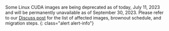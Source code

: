 Some Linux CUDA images are being deprecated as of today, July 11, 2023 and will be permanently unavailable as of  September 30, 2023. Please refer to our [Discuss post](https://discuss.circleci.com/t/linux-cuda-deprecation-and-image-policy/48568) for the list of affected images, brownout schedule, and migration steps.
{: class="alert alert-info"}